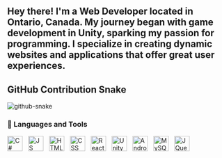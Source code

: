 Hey there! I'm a Web Developer located in Ontario, Canada. My journey began with game development in Unity, sparking my passion for programming. I specialize in creating dynamic websites and applications that offer great user experiences.
---

## GitHub Contribution Snake
<picture>
  <source media="(prefers-color-scheme: dark)" srcset="dist/github-snake-dark.svg" />
  <source media="(prefers-color-scheme: light)" srcset="dist/github-snake.svg" />
  <img alt="github-snake" src="dist/github-snake.svg" />
</picture>

### 🧰 Languages and Tools

<img align="left" alt="C#" width="35px" style="padding-right:10px;" src="https://cdn.jsdelivr.net/gh/devicons/devicon/icons/csharp/csharp-plain.svg"/>
<img align="left" alt="JS" width="35px" style="padding-right:10px;" src="https://cdn.jsdelivr.net/gh/devicons/devicon/icons/javascript/javascript-original.svg"/>
<img align="left" alt="HTML" width="35px" style="padding-right:10px;" src="https://cdn.jsdelivr.net/gh/devicons/devicon/icons/html5/html5-plain.svg"/>
<img align="left" alt="CSS" width="35px" style="padding-right:10px;" src="https://cdn.jsdelivr.net/gh/devicons/devicon/icons/css3/css3-plain.svg"/>
<img align="left" alt="React" width="35px" style="padding-right:10px;" src="https://cdn.jsdelivr.net/gh/devicons/devicon/icons/react/react-original.svg"/>
<img align="left" alt="Unity" width="35px" style="padding-right:10px;" src="https://cdn.jsdelivr.net/gh/devicons/devicon/icons/unity/unity-original.svg"/>
<img align="left" alt="Android Studio" width="35px" style="padding-right:10px;" src="https://cdn.jsdelivr.net/gh/devicons/devicon/icons/androidstudio/androidstudio-original.svg"/>
<img align="left" alt="MySQL" width="35px" style="padding-right:10px;" src="https://cdn.jsdelivr.net/gh/devicons/devicon/icons/mysql/mysql-original.svg"/>
<img align="left" alt="JQuery" width="35px" style="padding-right:10px;" src="https://cdn.jsdelivr.net/gh/devicons/devicon/icons/jquery/jquery-original.svg"/>
